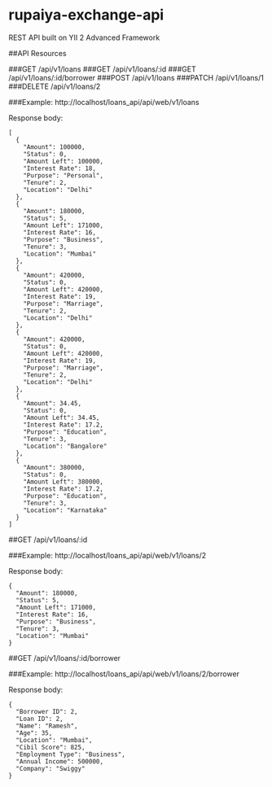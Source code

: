 # rupaiya-exchange-api
REST API built on YII 2 Advanced Framework

##API Resources

###GET /api/v1/loans
###GET /api/v1/loans/:id
###GET /api/v1/loans/:id/borrower
###POST /api/v1/loans
###PATCH /api/v1/loans/1
###DELETE /api/v1/loans/2

###Example: http://localhost/loans_api/api/web/v1/loans

Response body:

```
[
  {
    "Amount": 100000,
    "Status": 0,
    "Amount Left": 100000,
    "Interest Rate": 18,
    "Purpose": "Personal",
    "Tenure": 2,
    "Location": "Delhi"
  },
  {
    "Amount": 180000,
    "Status": 5,
    "Amount Left": 171000,
    "Interest Rate": 16,
    "Purpose": "Business",
    "Tenure": 3,
    "Location": "Mumbai"
  },
  {
    "Amount": 420000,
    "Status": 0,
    "Amount Left": 420000,
    "Interest Rate": 19,
    "Purpose": "Marriage",
    "Tenure": 2,
    "Location": "Delhi"
  },
  {
    "Amount": 420000,
    "Status": 0,
    "Amount Left": 420000,
    "Interest Rate": 19,
    "Purpose": "Marriage",
    "Tenure": 2,
    "Location": "Delhi"
  },
  {
    "Amount": 34.45,
    "Status": 0,
    "Amount Left": 34.45,
    "Interest Rate": 17.2,
    "Purpose": "Education",
    "Tenure": 3,
    "Location": "Bangalore"
  },
  {
    "Amount": 380000,
    "Status": 0,
    "Amount Left": 380000,
    "Interest Rate": 17.2,
    "Purpose": "Education",
    "Tenure": 3,
    "Location": "Karnataka"
  }
]
```


##GET /api/v1/loans/:id

###Example: http://localhost/loans_api/api/web/v1/loans/2

Response body:

```
{
  "Amount": 180000,
  "Status": 5,
  "Amount Left": 171000,
  "Interest Rate": 16,
  "Purpose": "Business",
  "Tenure": 3,
  "Location": "Mumbai"
}
```

##GET /api/v1/loans/:id/borrower

###Example: http://localhost/loans_api/api/web/v1/loans/2/borrower

Response body:

```
{
  "Borrower ID": 2,
  "Loan ID": 2,
  "Name": "Ramesh",
  "Age": 35,
  "Location": "Mumbai",
  "Cibil Score": 825,
  "Employment Type": "Business",
  "Annual Income": 500000,
  "Company": "Swiggy"
}
```
